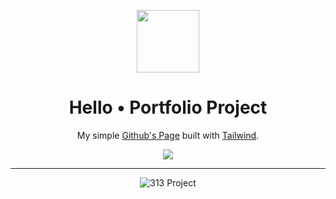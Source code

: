 <p align="center">
<img src="https://raw.githubusercontent.com/gist/prynssmaia/f68588624e899af425859e05a606bc80/raw/063384a6421f676f15d76aa502986f0748336ddc/favicon.svg" width="100"/>
</p>

<h1 align="center">Hello • Portfolio Project</h3>

<p align="center">My simple <a href="https://tailwindcss.com/">Github's Page</a> built with <a href="https://tailwindcss.com/">Tailwind</a>.</p>

<p align="center">
<a href="https://prynssmaia.github.io/"target="_blank">
<img src="https://raw.githubusercontent.com/gist/prynssmaia/5c9699a0c7fe41925e5a152460ba0f2c/raw/07573624a0b4790743b0b8a15b86139f0947a820/hello_github.svg"/>
</a>
</p>

---
<p align="center">
  <img src="https://img.shields.io/badge/313-PROJECT-1C1E26?style=for-the-badge&labelColor=1C1E26&color=1442DB" alt="313 Project"/>
</p>